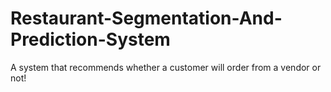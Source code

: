 # Restaurant-Segmentation-And-Prediction-System
A system that recommends whether a customer will order from a vendor or not!
